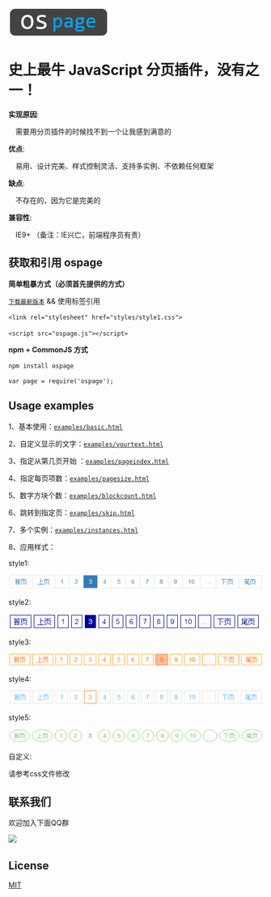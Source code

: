 ![](logo.png)

# 史上最牛 JavaScript 分页插件，没有之一！

**实现原因**:

  &emsp;需要用分页插件的时候找不到一个让我感到满意的


**优点**:

  &emsp;易用、设计完美、样式控制灵活、支持多实例、不依赖任何框架


**缺点**:

  &emsp;不存在的，因为它是完美的

 **兼容性**:

  &emsp;IE9+ （备注：IE兴亡，前端程序员有责）


## 获取和引用 ospage

**简单粗暴方式（必须首先提供的方式）**

  [`下载最新版本`](https://github.com/oscxc/ospage/releases) && 使用标签引用

```
<link rel="stylesheet" href="styles/style1.css">

<script src="ospage.js"></script>
```

**npm + CommonJS 方式**

```
npm install ospage
```

```
var page = require('ospage');
```

## Usage examples

1、基本使用：[`examples/basic.html`](https://oscxc.github.io/ospage/examples/basic.html)

2、自定义显示的文字：[`examples/yourtext.html`](https://oscxc.github.io/ospage/examples/yourtext.html)

3、指定从第几页开始 ：[`examples/pageindex.html`](https://oscxc.github.io/ospage/examples/pageindex.html)

4、指定每页项数：[`examples/pagesize.html`](https://oscxc.github.io/ospage/examples/pagesize.html)

5、数字方块个数：[`examples/blockcount.html`](https://oscxc.github.io/ospage/examples/blockcount.html)

6、跳转到指定页：[`examples/skip.html`](https://oscxc.github.io/ospage/examples/skip.html)

7、多个实例：[`examples/instances.html`](https://oscxc.github.io/ospage/examples/instances.html)

8、应用样式：

  style1:

  ![](examples/style1.png)

  style2:

  ![](examples/style2.png)

  style3:

  ![](examples/style3.png)

  style4:

  ![](examples/style4.png)

  style5:

  ![](examples/style5.png)

  自定义:

  请参考css文件修改

## 联系我们

欢迎加入下面QQ群

![](https://oscxc.github.io/Images/doc/contact.jpg)

## License

[MIT](LICENSE)

